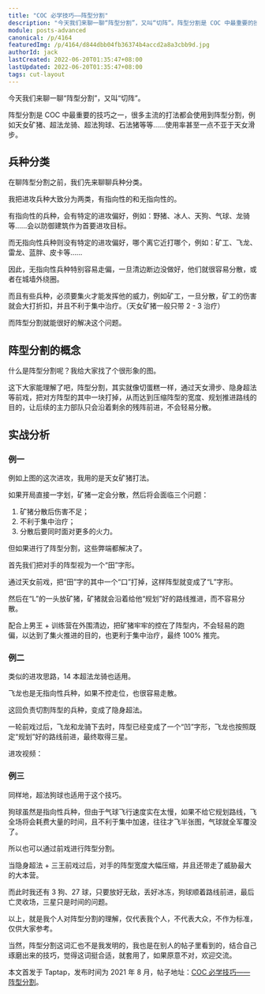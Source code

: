 ```yaml
---
title: "COC 必学技巧——阵型分割"
description: "今天我们来聊一聊“阵型分割”，又叫“切阵”。阵型分割是 COC 中最重要的技巧之一，很多主流的打法都会使用到阵型分割，例如天女矿猪、超法龙骑、超法狗球、石法猪等等……使用率甚至一点不亚于天女滑步。在聊阵型分割之前，我们先来聊聊兵种分类。"
module: posts-advanced
canonical: /p/4164
featuredImg: /p/4164/d844dbb04fb36374b4accd2a8a3cbb9d.jpg
authorId: jack
lastCreated: 2022-06-20T01:35:47+08:00
lastUpdated: 2022-06-20T01:35:47+08:00
tags: cut-layout
---
```


今天我们来聊一聊“阵型分割”，又叫“切阵”。

阵型分割是 COC 中最重要的技巧之一，很多主流的打法都会使用到阵型分割，例如天女矿猪、超法龙骑、超法狗球、石法猪等等……使用率甚至一点不亚于天女滑步。

## 兵种分类

在聊阵型分割之前，我们先来聊聊兵种分类。

<Pic src="/p/4164/ca60f8b93547731aa3e167cfbaa5e824.jpg" width="828" height="621" alt="" />

我把进攻兵种大致分为两类，有指向性的和无指向性的。

有指向性的兵种，会有特定的进攻偏好，例如：野猪、冰人、天狗、气球、龙骑等……会以防御建筑作为首要进攻目标。

而无指向性兵种则没有特定的进攻偏好，哪个离它近打哪个，例如：矿工、飞龙、雷龙、蓝胖、皮卡等……

因此，无指向性兵种特别容易走偏，一旦清边断边没做好，他们就很容易分散，或者在城墙外绕圈。

而且有些兵种，必须要集火才能发挥他的威力，例如矿工，一旦分散，矿工的伤害就会大打折扣，并且不利于集中治疗。（天女矿猪一般只带 2 - 3 治疗）

而阵型分割就能很好的解决这个问题。

## 阵型分割的概念

什么是阵型分割呢？我给大家找了个很形象的图。

<Pic src="/p/4164/d844dbb04fb36374b4accd2a8a3cbb9d.jpg" width="828" height="426" alt="" />

这下大家能理解了吧，阵型分割，其实就像切蛋糕一样，通过天女滑步、隐身超法等前戏，把对方阵型的其中一块打掉，从而达到压缩阵型的宽度、规划推进路线的目的，让后续的主力部队只会沿着剩余的残阵前进，不会轻易分散。

## 实战分析

### 例一

<Pic src="/p/4164/4d40bf669e3d7d6ef8934747b2910161.jpg" width="828" height="621" alt="" />

例如上图的这次进攻，我用的是天女矿猪打法。

如果开局直接一字划，矿猪一定会分散，然后将会面临三个问题：
   
1. 矿猪分散后伤害不足；
2. 不利于集中治疗；
3. 分散后要同时面对更多的火力。

<Pic src="/p/4164/9dda35fda9102bb254e76754e5116fd5.jpg" width="828" height="620" alt="" />

但如果进行了阵型分割，这些弊端都解决了。

首先我们把对手的阵型视为一个“田”字形。

<Pic src="/p/4164/3d1d42063e7674fd8288aa9fe497ab86.jpg" width="828" height="620" alt="" />

通过天女前戏，把“田”字的其中一个“口”打掉，这样阵型就变成了“L”字形。

<Pic src="/p/4164/70a1d9ccd0a45a9374cc9fb983bbadd9.jpg" width="828" height="620" alt="" />

然后在“L”的一头放矿猪，矿猪就会沿着给他“规划”好的路线推进，而不容易分散。

配合上男王 + 训练营在外围清边，把矿猪牢牢的控在了阵型内，不会轻易的跑偏，以达到了集火推进的目的，也更利于集中治疗，最终 100% 推完。

### 例二

<Pic src="/p/4164/6e4326cd0287c6c23f89d2e91ec5e31b.jpg" width="828" height="621" alt="" />
<Pic src="/p/4164/7441c51ee4c888b95837f443a12e5013.jpg" width="828" height="621" alt="" />

类似的进攻思路，14 本超法龙骑也适用。

飞龙也是无指向性兵种，如果不控走位，也很容易走散。

这回负责切割阵型的兵种，变成了隐身超法。

<Pic src="/p/4164/baf7a42a8fab4ca3d47765db2b242432.jpg" width="828" height="621" alt="" />

<Pic src="/p/4164/1b11cdf9c4fcf330d579b977143ae34e.jpg" width="828" height="622" alt="" />

一轮前戏过后，飞龙和龙骑下去时，阵型已经变成了一个“凹”字形，飞龙也按照既定“规划”好的路线前进，最终取得三星。

进攻视频：

<Vid src="/p/4164/14本超法龙骑.mp4" poster="/p/4164/14本超法龙骑视频封面.jpg" width="1440" height="1080" caption="视频也可以 <a href='https://www.taptap.com/video/2026956' target='_blank' rel='noopener noreferrer'>前往 Taptap 查看</a>" />

### 例三

<Pic src="/p/4164/e1c0e0e4a489814d3c0a078b36796192.jpg" width="828" height="621" alt="" />

同样地，超法狗球也适用于这个技巧。

狗球虽然是指向性兵种，但由于气球飞行速度实在太慢，如果不给它规划路线，飞全场将会耗费大量的时间，且不利于集中加速，往往才飞半张图，气球就全军覆没了。

所以也可以通过前戏进行阵型分割。

<Pic src="/p/4164/4ad5250cecb9794eca79c1d098ea343e.jpg" width="828" height="621" alt="" />
<Pic src="/p/4164/4ebbc162fe0b184081d2aa3adb2412d4.jpg" width="828" height="620" alt="" />

当隐身超法 + 三王前戏过后，对手的阵型宽度大幅压缩，并且还带走了威胁最大的大本营。

而此时我还有 3 狗、27 球，只要放好无敌，丢好冰冻，狗球顺着路线前进，最后亡灵收场，三星只是时间的问题。

以上，就是我个人对阵型分割的理解，仅代表我个人，不代表大众，不作为标准，仅供大家参考。

当然，阵型分割这词汇也不是我发明的，我也是在别人的帖子里看到的，结合自己琢磨出来的技巧，觉得这词挺合适，就套用了，如果原意不对，欢迎交流。

<PostCopyright>

本文首发于 Taptap，发布时间为 2021 年 8 月，帖子地址：[COC 必学技巧——阵型分割](https://www.taptap.com/topic/18929547/)。

</PostCopyright>